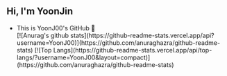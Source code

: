 ## Hi, I'm YoonJin
<ul>
 <li>This is YoonJ00's GitHub 👀</li>
    [![Anurag's github stats](https://github-readme-stats.vercel.app/api?username=YoonJ00)](https://github.com/anuraghazra/github-readme-stats)
[![Top Langs](https://github-readme-stats.vercel.app/api/top-langs/?username=YoonJ00&layout=compact)](https://github.com/anuraghazra/github-readme-stats)
</ul>

<!--
**YoonJ00/YoonJ00** is a ✨ _special_ ✨ repository because its `README.md` (this file) appears on your GitHub profile.

Here are some ideas to get you started:

- 🔭 I’m currently working on ...
- 🌱 I’m currently learning ...
- 👯 I’m looking to collaborate on ...
- 🤔 I’m looking for help with ...
- 💬 Ask me about ...
- 📫 How to reach me: ...
- 😄 Pronouns: ...
- ⚡ Fun fact: ...
-->
